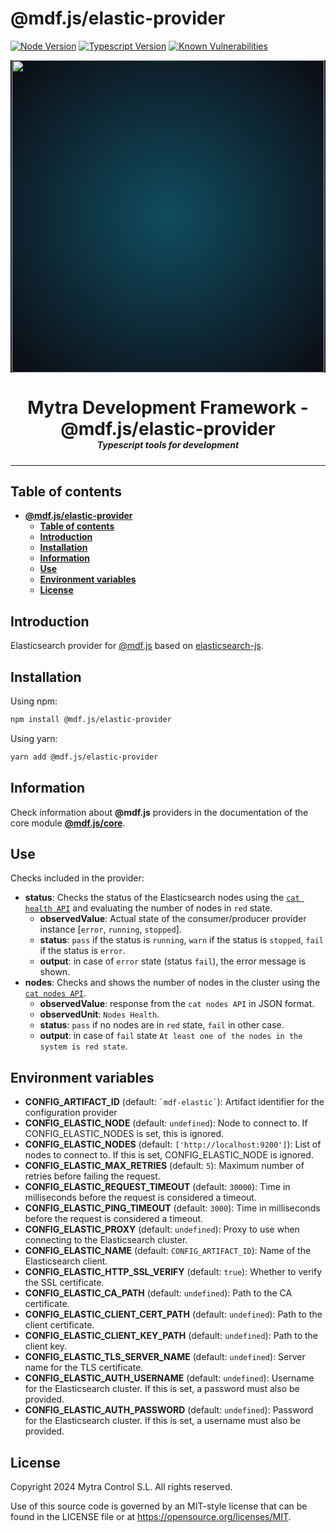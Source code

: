# **@mdf.js/elastic-provider**

[![Node Version](https://img.shields.io/static/v1?style=flat\&logo=node.js\&logoColor=green\&label=node\&message=%3E=20\&color=blue)](https://nodejs.org/en/)
[![Typescript Version](https://img.shields.io/static/v1?style=flat\&logo=typescript\&label=Typescript\&message=5.4\&color=blue)](https://www.typescriptlang.org/)
[![Known Vulnerabilities](https://img.shields.io/static/v1?style=flat\&logo=snyk\&label=Vulnerabilities\&message=0\&color=300A98F)](https://snyk.io/package/npm/snyk)

<!-- markdownlint-disable MD033 MD041 -->

<p align="center">
  <div style="text-align:center;background-image:radial-gradient(circle farthest-corner at 50% 50%, #104c60, #0c0c13);">
    <img src="https://assets.website-files.com/626a3ef32d23835d9b2e4532/6290ab1e2d3e0d922913a6e3_digitalizacion_ENG.svg"alt="netin"width="500">
  </div>
</p>

<h1 style="text-align:center;margin-bottom:0">Mytra Development Framework - @mdf.js/elastic-provider </h1>
<h5 style="text-align:center;margin-top:0">Typescript tools for development</h5>

<!-- markdownlint-enable MD033 -->

***

## **Table of contents**

- [**@mdf.js/elastic-provider**](#mdfjselastic-provider)
  - [**Table of contents**](#table-of-contents)
  - [**Introduction**](#introduction)
  - [**Installation**](#installation)
  - [**Information**](#information)
  - [**Use**](#use)
  - [**Environment variables**](#environment-variables)
  - [**License**](#license)

## **Introduction**

Elasticsearch provider for [@mdf.js](https://mytracontrol.github.io/mdf.js/) based on [elasticsearch-js](https://www.npmjs.com/package/@elastic/elasticsearch).

## **Installation**

Using npm:

```bash
npm install @mdf.js/elastic-provider
```

Using yarn:

```bash
yarn add @mdf.js/elastic-provider
```

## **Information**

Check information about **@mdf.js** providers in the documentation of the core module [**@mdf.js/core**](https://mytracontrol.github.io/mdf.js/modules/_mdf_js_core.html).

## **Use**

Checks included in the provider:

- **status**: Checks the status of the Elasticsearch nodes using the [`cat health API`](https://www.elastic.co/guide/en/elasticsearch/reference/8.13/cat-health.html) and evaluating the number of nodes in `red` state.
  - **observedValue**: Actual state of the consumer/producer provider instance \[`error`, `running`, `stopped`].
  - **status**: `pass` if the status is `running`, `warn` if the status is `stopped`, `fail` if the status is `error`.
  - **output**: in case of `error` state (status `fail`), the error message is shown.
- **nodes**: Checks and shows the number of nodes in the cluster using the [`cat nodes API`](https://www.elastic.co/guide/en/elasticsearch/reference/8.13/cat-nodes.html).
  - **observedValue**: response from the `cat nodes API` in JSON format.
  - **observedUnit**: `Nodes Health`.
  - **status**: `pass` if no nodes are in `red` state, `fail` in other case.
  - **output**: in case of `fail` state `At least one of the nodes in the system is red state`.

## **Environment variables**

- **CONFIG\_ARTIFACT\_ID** (default: `` `mdf-elastic` ``): Artifact identifier for the configuration provider
- **CONFIG\_ELASTIC\_NODE** (default: `undefined`): Node to connect to. If CONFIG\_ELASTIC\_NODES is set, this is ignored.
- **CONFIG\_ELASTIC\_NODES** (default: `['http://localhost:9200']`): List of nodes to connect to. If this is set, CONFIG\_ELASTIC\_NODE is ignored.
- **CONFIG\_ELASTIC\_MAX\_RETRIES** (default: `5`): Maximum number of retries before failing the request.
- **CONFIG\_ELASTIC\_REQUEST\_TIMEOUT** (default: `30000`): Time in milliseconds before the request is considered a timeout.
- **CONFIG\_ELASTIC\_PING\_TIMEOUT** (default: `3000`): Time in milliseconds before the request is considered a timeout.
- **CONFIG\_ELASTIC\_PROXY** (default: `undefined`): Proxy to use when connecting to the Elasticsearch cluster.
- **CONFIG\_ELASTIC\_NAME** (default: `CONFIG_ARTIFACT_ID`): Name of the Elasticsearch client.
- **CONFIG\_ELASTIC\_HTTP\_SSL\_VERIFY** (default: `true`): Whether to verify the SSL certificate.
- **CONFIG\_ELASTIC\_CA\_PATH** (default: `undefined`): Path to the CA certificate.
- **CONFIG\_ELASTIC\_CLIENT\_CERT\_PATH** (default: `undefined`): Path to the client certificate.
- **CONFIG\_ELASTIC\_CLIENT\_KEY\_PATH** (default: `undefined`): Path to the client key.
- **CONFIG\_ELASTIC\_TLS\_SERVER\_NAME** (default: `undefined`): Server name for the TLS certificate.
- **CONFIG\_ELASTIC\_AUTH\_USERNAME** (default: `undefined`): Username for the Elasticsearch cluster. If this is set, a password must also be provided.
- **CONFIG\_ELASTIC\_AUTH\_PASSWORD** (default: `undefined`): Password for the Elasticsearch cluster. If this is set, a username must also be provided.

## **License**

Copyright 2024 Mytra Control S.L. All rights reserved.

Use of this source code is governed by an MIT-style license that can be found in the LICENSE file or at <https://opensource.org/licenses/MIT>.
